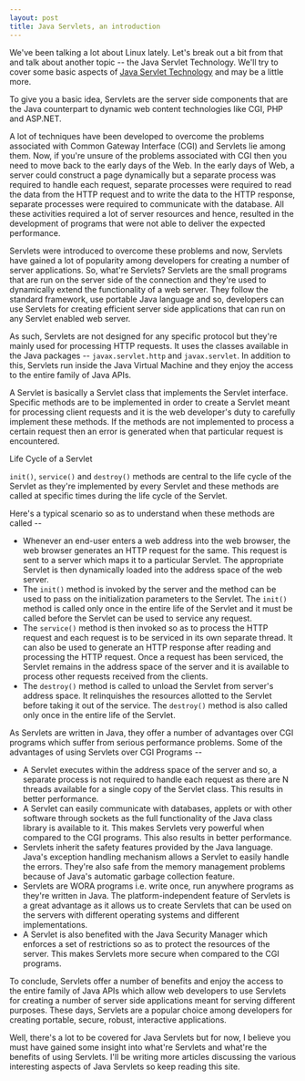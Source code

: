 ```yaml
---
layout: post
title: Java Servlets, an introduction
---
```


We've been talking a lot about Linux lately. Let's break out a bit from that and talk about another topic -- the Java Servlet Technology. We'll try to cover some basic aspects of <a href="http://java.sun.com/products/servlet/">Java Servlet Technology</a> and may be a little more.

To give you a basic idea, Servlets are the server side components that are the Java counterpart to dynamic web content technologies like CGI, PHP and ASP.NET.

A lot of techniques have been developed to overcome the problems associated with Common Gateway Interface (CGI) and Servlets lie among them. Now, if you're unsure of the problems associated with CGI then you need to move back to the early days of the Web. In the early days of Web, a server could construct a page dynamically but a separate process was required to handle each request, separate processes were required to read the data from the HTTP request and to write the data to the HTTP response, separate processes were required to communicate with the database. All these activities required a lot of server resources and hence, resulted in the development of programs that were not able to deliver the expected performance.

Servlets were introduced to overcome these problems and now, Servlets have gained a lot of popularity among developers for creating a number of server applications. So, what're Servlets? Servlets are the small programs that are run on the server side of the connection and they're used to dynamically extend the functionality of a web server. They follow the standard framework, use portable Java language and so, developers can use Servlets for creating efficient server side applications that can run on any Servlet enabled web server.

As such, Servlets are not designed for any specific protocol but they're mainly used for processing HTTP requests. It uses the classes available in the Java packages -- `javax.servlet.http` and `javax.servlet`. In addition to this, Servlets run inside the Java Virtual Machine and they enjoy the access to the entire family of Java APIs.

A Servlet is basically a Servlet class that implements the Servlet interface. Specific methods are to be implemented in order to create a Servlet meant for processing client requests and it is the web developer's duty to carefully implement these methods. If the methods are not implemented to process a certain request then an error is generated when that particular request is encountered.

Life Cycle of a Servlet

`init()`, `service()` and `destroy()` methods are central to the life cycle of the Servlet as they're implemented by every Servlet and these methods are called at specific times during the life cycle of the Servlet.

Here's a typical scenario so as to understand when these methods are called --

* Whenever an end-user enters a web address into the web browser, the web browser generates an HTTP request for the same. This request is sent to a server which maps it to a particular Servlet. The appropriate Servlet is then dynamically loaded into the address space of the web server.
* The `init()` method is invoked by the server and the method can be used to pass on the initialization parameters to the Servlet. The `init()` method is called only once in the entire life of the Servlet and it must be called before the Servlet can be used to service any request.
* The `service()` method is then invoked so as to process the HTTP request and each request is to be serviced in its own separate thread. It can also be used to generate an HTTP response after reading and processing the HTTP request. Once a request has been serviced, the Servlet remains in the address space of the server and it is available to process other requests received from the clients.
* The `destroy()` method is called to unload the Servlet from server's address space. It relinquishes the resources allotted to the Servlet before taking it out of the service. The `destroy()` method is also called only once in the entire life of the Servlet.

As Servlets are written in Java, they offer a number of advantages over CGI programs which suffer from serious performance problems. Some of the advantages of using Servlets over CGI Programs --

* A Servlet executes within the address space of the server and so, a separate process is not required to handle each request as there are N threads available for a single copy of the Servlet class. This results in better performance.
* A Servlet can easily communicate with databases, applets or with other software through sockets as the full functionality of the Java class library is available to it. This makes Servlets very powerful when compared to the CGI programs. This also results in better performance.
* Servlets inherit the safety features provided by the Java language. Java's exception handling mechanism allows a Servlet to easily handle the errors. They're also safe from the memory management problems because of Java's automatic garbage collection feature.
* Servlets are WORA programs i.e. write once, run anywhere programs as they're written in Java. The platform-independent feature of Servlets is a great advantage as it allows us to create Servlets that can be used on the servers with different operating systems and different implementations.
* A Servlet is also benefited with the Java Security Manager which enforces a set of restrictions so as to protect the resources of the server. This makes Servlets more secure when compared to the CGI programs.

To conclude, Servlets offer a number of benefits and enjoy the access to the entire family of Java APIs which allow web developers to use Servlets for creating a number of server side applications meant for serving different purposes. These days, Servlets are a popular choice among developers for creating portable, secure, robust, interactive applications. 

Well, there's a lot to be covered for Java Servlets but for now, I believe you must have gained some insight into what're Servlets and what're the benefits of using Servlets. I'll be writing more articles discussing the various interesting aspects of Java Servlets so keep reading this site.
